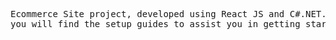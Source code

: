 <pre>
Ecommerce Site project, developed using React JS and C#.NET. Below, 
you will find the setup guides to assist you in getting started with this project.
</pre>
